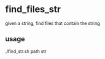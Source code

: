# find_files_str
given a string, find files that contain the string  

## usage

./find_str.sh path str
